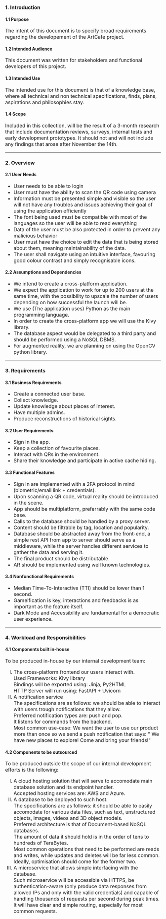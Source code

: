 ### **1. Introduction**

#### 1.1 Purpose
<p style="font-size: 16;">
The intent of this document is to specify broad requirements regarding the developement of the ArtCafe project.
</p>

#### 1.2 Intended Audience
<p style="font-size: 16;">
This document was written for stakeholders and functional developers of this project.
</p>

#### 1.3 Intended Use
<p style="font-size: 16;">
The intended use for this document is that of a knowledge base, where all technical and non technical specifications, finds, plans, aspirations and philosophies stay.
</p>

#### 1.4 Scope
<p style="font-size: 16;">
Included in this collection, will be the result of a 3-month research that include documentation reviews, surveys, internal tests and early development prototypes.
It should not and will not include any findings that arose after November the 14th.
</p>

---


### **2. Overview**

#### 2.1 User Needs
<ul style="font-size: 16;">
<li>User needs to be able to login
<li>User must have the ability to scan the QR code using camera
<li>Information must be presented simple and visible so the user will not have any troubles and issues achieving their goal of using the application efficiently
<li>The font being used must be compatible with most of the languages so the user will be able to read everything
<li>Data of the user must be also protected in order to prevent any malicious behavior
<li>User must have the choice to edit the data that is being stored about them, meaning maintainability of the data.
<li>The user shall navigate using an intuitive interface, favouring good colour contrast and simply recognisable icons.
</ul>

#### 2.2 Assumptions and Dependencies
<ul style="font-size: 16;">
<li>We intend to create a cross-platform application.
<li>We expect the application to work for up to 200 users at the same time, with the possibility to upscale the number of users depending on how successful the launch will be. 
<li>We use (The application uses) Python as the main programming language. 
<li>In order to create the cross-platform app we will use the Kivy library.
<li>The database aspect would be delegated to a third party and should be performed using a NoSQL DBMS.
<li>For augmented reality, we are planning on using the OpenCV python library.
</ul>

---


### **3. Requirements**

#### 3.1 Business Requirements
<ul style="font-size: 16;">
<li> Create a connected user base.
<li> Collect knowledge.
<li> Update knowledge about places of interest.
<li> Have multiple admins.
<li> Produce reconstructions of historical sights.
</ul>

#### 3.2 User Requirements
<ul style="font-size: 16;">
<li> Sign In the app.
<li> Keep a collection of favourite places.
<li> Interact with QRs in the environment.
<li> Share their knowledge and participate in active cache hiding.
</ul>

#### 3.3 Functional Features
<ul style="font-size: 16;">
<li> Sign In are implemented with a 2FA protocol in mind (biometric/email link + credentials).
<li> Upon scanning a QR code, virtual reality should be introduced in the scene.
<li> App should be multiplatform, preferrably with the same code base.
<li> Calls to the database should be handled by a proxy server.
<li> Content should be filtrable by tag, location and popularity.
<li> Database should be abstracted away from the front-end, a simple rest API from app to server should serve as a middleware, while the server handles different services to gather the data and serving it.
<li> The final product should be distributable.
<li> AR should be implemented using well known technologies.
</ul>

#### 3.4 Nonfunctional Requirements
<ul style="font-size: 16;">
<li> Median Time-To-Interactive (TTI) should be lower than 1 second.
<li> Gameification is key, interactions and feedbacks is as important as the feature itself.
<li> Dark Mode and Accessibility are fundamental for a democratic user experience.
</ul>


---


### **4. Workload and Responsibilities**

#### 4.1 Components built in-house
<p style="font-size: 16;">
To be produced in-house by our internal development team:
</p>
<ol style="font-size: 16; list-style-type: upper-roman;">
<li> 
The cross-platform frontend our users interact with. 
<br> Used Frameworks: Kivy library
<br> Bindings will be exported using: Jinja, Py2HTML
<br> HTTP Server will run using: FastAPI + Uvicorn
</li>
<li> 
A notification service 
<br> The specifications are as follows: we should be able to interact with users trough notifications that they allow. 
<br> Preferred notification types are: push and pop. 
<br> It listens for commands from the backend.
<br> Most common use-case: We want the user to use our product more than once so we send a push notification that says: " We have new places to explore! Come and bring your friends!"
</li>
</ol>

#### 4.2 Components to be outsourced
<p style="font-size: 16;">
To be produced outside the scope of our internal development efforts is the following:
</p>
<ol style="font-size: 16; list-style-type: upper-roman;">
<li> 
A cloud hosting solution that will serve to accomodate main database solution and its endpoint handler. 
<br> Accepted hosting services are: AWS and Azure.
</li>
<li> 
A database to be deployed to such host. 
<br> The specifications are as follows: it should be able to easily accomodate for various data files, such as text, unstructured objects, images, videos and 3D object models. 
<br> Preferred architecture is that of Document-based NoSQL databases. 
<br> The amount of data it should hold is in the order of tens to hundreds of TeraBytes.
<br> Most common operations that need to be performed are reads and writes, while updates and deletes will be far less common. Ideally, optimisation should come for the former two.
</li>
<li> 
A microservice that allows simple interfacing with the database.
<br> Such microservice will be accessible via HTTPS, be authentication-aware (only produce data responses from allowed IPs and only with the valid credentials) and capable of handling thousands of requests per second during peak times.
<br> It will have clear and simple routing, especially for most common requests.
</li>
</ol>

